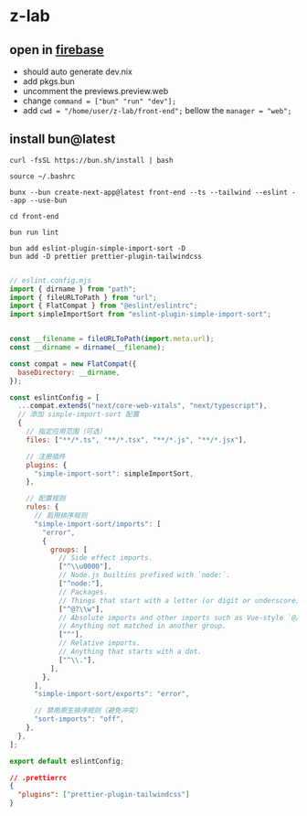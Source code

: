 # z-lab
## open in [firebase](https://studio.firebase.google.com/)
- should auto generate dev.nix
- add pkgs.bun
- uncomment the previews.preview.web
- change ```command = ["bun" "run" "dev"];```
- add ```cwd = "/home/user/z-lab/front-end";``` bellow the ```manager = "web";```
## install bun@latest
```shell
curl -fsSL https://bun.sh/install | bash

source ~/.bashrc

bunx --bun create-next-app@latest front-end --ts --tailwind --eslint --app --use-bun

cd front-end

bun run lint

bun add eslint-plugin-simple-import-sort -D
bun add -D prettier prettier-plugin-tailwindcss
```

```javascript

// eslint.config.mjs
import { dirname } from "path";
import { fileURLToPath } from "url";
import { FlatCompat } from "@eslint/eslintrc";
import simpleImportSort from "eslint-plugin-simple-import-sort";


const __filename = fileURLToPath(import.meta.url);
const __dirname = dirname(__filename);

const compat = new FlatCompat({
  baseDirectory: __dirname,
});

const eslintConfig = [
  ...compat.extends("next/core-web-vitals", "next/typescript"),
  // 添加 simple-import-sort 配置
  {
    // 指定应用范围（可选）
    files: ["**/*.ts", "**/*.tsx", "**/*.js", "**/*.jsx"],

    // 注册插件
    plugins: {
      "simple-import-sort": simpleImportSort,
    },

    // 配置规则
    rules: {
      // 启用排序规则
      "simple-import-sort/imports": [
        "error",
        {
          groups: [
            // Side effect imports.
            ["^\\u0000"],
            // Node.js builtins prefixed with `node:`.
            ["^node:"],
            // Packages.
            // Things that start with a letter (or digit or underscore), or `@` followed by a letter.
            ["^@?\\w"],
            // Absolute imports and other imports such as Vue-style `@/foo`.
            // Anything not matched in another group.
            ["^"],
            // Relative imports.
            // Anything that starts with a dot.
            ["^\\."],
          ],
        },
      ],
      "simple-import-sort/exports": "error",

      // 禁用原生排序规则（避免冲突）
      "sort-imports": "off",
    },
  },
];

export default eslintConfig;

```

```json
// .prettierrc
{
  "plugins": ["prettier-plugin-tailwindcss"]
}
```